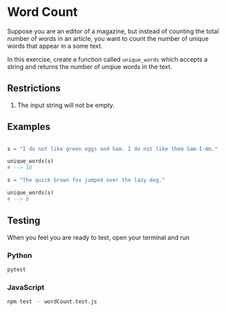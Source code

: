 # Word Count

Suppose you are an editor of a magazine, but instead of counting the total number of words in an article, you want to count the number of unique words that appear in a some text. 

In this exercise, create a function called `unique_words` which accepts a string and returns the number of unqiue words in the text. 

## Restrictions

1. The input string will not be empty.

## Examples

```python

s = "I do not like green eggs and ham. I do not like them Sam-I-Am."

unique_words(s)
# --> 10

s = "The quick brown fox jumped over the lazy dog."

unique_words(s)
# --> 8

```

## Testing

When you feel you are ready to test, open your terminal and run 

### Python

```bash
pytest 
```

### JavaScript
```bash
npm test -- wordCount.test.js
```